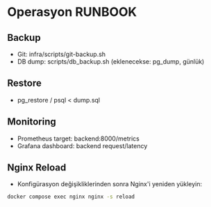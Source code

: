 # Operasyon RUNBOOK

## Backup
- Git: infra/scripts/git-backup.sh
- DB dump: scripts/db_backup.sh (eklenecekse: pg_dump, günlük)

## Restore
- pg_restore / psql < dump.sql

## Monitoring
- Prometheus target: backend:8000/metrics
- Grafana dashboard: backend request/latency

## Nginx Reload
- Konfigürasyon değişikliklerinden sonra Nginx'i yeniden yükleyin:

```bash
docker compose exec nginx nginx -s reload
```
